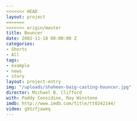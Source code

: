 ```yaml
---
<<<<<<< HEAD
layout: project
=======
>>>>>>> origin/master
title: Bouncer
date: 2002-11-18 00:00:00 Z
categories:
- Shorts
- All
tags:
- example
- news
- story
layout: project-entry
img: "/uploads/shaheen-baig-casting-bouncer.jpg"
director: Michael B. Clifford
with: Paddy Considine, Ray Winstone
imdb: http://www.imdb.com/title/tt0342144/
video: g91zfjaweq
---
```


